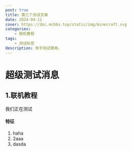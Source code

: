 ```yaml
---
post: true
title: 第三个测试文章
date: 2024-04-11
cover: https://doc.mcbbs.top/static/img/minecraft.svg
categories:
    - 联机教程
tags:
    - 测试标签
description: 用于测试使用。
---
```


# 超级测试消息

## 1.联机教程

我们正在测试

#### 特征

1. haha
2. 2aaa
3. dasda

